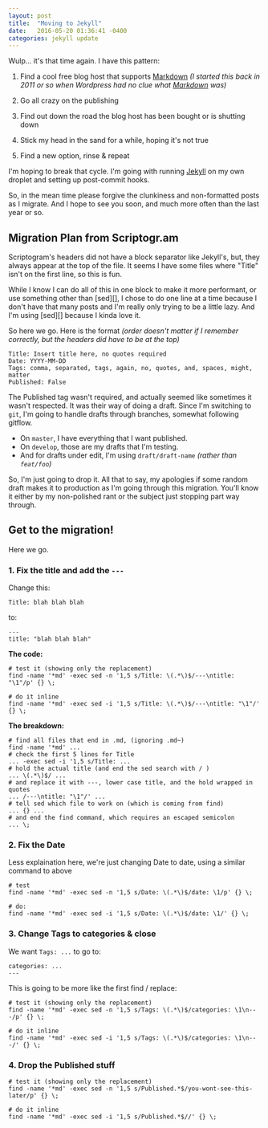 ```yaml
---
layout: post
title:  "Moving to Jekyll"
date:   2016-05-20 01:36:41 -0400
categories: jekyll update
---
```

Wulp... it's that time again. I have this pattern:

1. Find a cool free blog host that supports [Markdown][] *(I started this back in 2011
or so when Wordpress had no clue what [Markdown][] was)*

2. Go all crazy on the publishing

3. Find out down the road the blog host has been bought or is shutting down

4. Stick my head in the sand for a while, hoping it's not true

5. Find a new option, rinse & repeat

I'm hoping to break that cycle. I'm going with running [Jekyll][] on my own droplet and
setting up post-commit hooks. 

So, in the mean time please forgive the clunkiness and non-formatted posts as I migrate.
And I hope to see you soon, and much more often than the last year or so.

## Migration Plan from Scriptogr.am

Scriptogram's headers did not have a block separator like Jekyll's, but, they always
appear at the top of the file. It seems I have some files where "Title" isn't on the
first line, so this is fun.

While I know I can do all of this in one block to make it more performant, or use something
other than [sed][], I chose to do one line at a time because I don't have that many posts and
I'm really only trying to be a little lazy. And I'm using [sed][] because I kinda love it.

So here we go. Here is the format *(order doesn't matter if I remember correctly, but the
headers did have to be at the top)*

	Title: Insert title here, no quotes required
	Date: YYYY-MM-DD
	Tags: comma, separated, tags, again, no, quotes, and, spaces, might, matter
	Published: False

The Published tag wasn't required, and actually seemed like sometimes it wasn't respected.
It was their way of doing a draft. Since I'm switching to `git`, I'm going to handle drafts
through branches, somewhat following gitflow.

+ On `master`, I have everything that I want published.
+ On `develop`, those are my drafts that I'm testing.
+ And for drafts under edit, I'm using `draft/draft-name` *(rather than `feat/foo`)* 

So, I'm just going to drop it. All that to say, my apologies if some random draft makes it
to production as I'm going through this migration. You'll know it either by my non-polished
rant or the subject just stopping part way through.

## Get to the migration!

Here we go.

### 1. Fix the title and add the `---`

Change this:

	Title: blah blah blah

to:
	
	---
	title: "blah blah blah"

**The code:**

	# test it (showing only the replacement)
	find -name '*md' -exec sed -n '1,5 s/Title: \(.*\)$/---\ntitle: "\1"/p' {} \;

	# do it inline
	find -name '*md' -exec sed -i '1,5 s/Title: \(.*\)$/---\ntitle: "\1"/' {} \;



**The breakdown:**

	# find all files that end in .md, (ignoring .md~)
	find -name '*md' ...
	# check the first 5 lines for Title
	... -exec sed -i '1,5 s/Title: ...
	# hold the actual title (and end the sed search with / )
	... \(.*\)$/ ...
	# and replace it with ---, lower case title, and the hold wrapped in quotes
	... /---\ntitle: "\1"/' ...
	# tell sed which file to work on (which is coming from find)
	... {} ...
	# and end the find command, which requires an escaped semicolon
	... \;


### 2. Fix the Date

Less explaination here, we're just changing Date to date, using a similar command to above

	# test
	find -name '*md' -exec sed -n '1,5 s/Date: \(.*\)$/date: \1/p' {} \;

	# do:
	find -name '*md' -exec sed -i '1,5 s/Date: \(.*\)$/date: \1/' {} \;

### 3. Change Tags to categories & close

We want `Tags: ...` to go to:

	categories: ...
	---

This is going to be more like the first find / replace:

	# test it (showing only the replacement)
	find -name '*md' -exec sed -n '1,5 s/Tags: \(.*\)$/categories: \1\n---/p' {} \;

	# do it inline
	find -name '*md' -exec sed -i '1,5 s/Tags: \(.*\)$/categories: \1\n---/' {} \;
	

### 4. Drop the Published stuff

	# test it (showing only the replacement)
	find -name '*md' -exec sed -n '1,5 s/Published.*$/you-wont-see-this-later/p' {} \;

	# do it inline
	find -name '*md' -exec sed -i '1,5 s/Published.*$//' {} \;
	




[jekyll]: http://jekyllrb.com/docs/home
[markdown]: http://daringfireball.net/projects/markdown/
